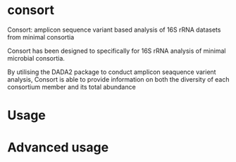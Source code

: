 # consort
Consort: amplicon sequence variant based analysis of 16S rRNA datasets from minimal consortia


Consort has been designed to specifically for 16S rRNA analysis of minimal microbial consortia. 

By utilising the DADA2 package to conduct amplicon seaquence varient analysis, Consort is able to provide information on both the diversity of each consortium member and its total abundance

# Usage



# Advanced usage
